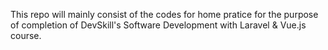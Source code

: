 This repo will mainly consist of the codes for home pratice for the purpose of completion of DevSkill's Software Development with Laravel & Vue.js course.
